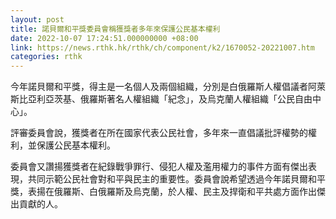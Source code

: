 ```yaml
---
layout: post
title: 諾貝爾和平獎委員會稱獲獎者多年來保護公民基本權利
date: 2022-10-07 17:24:51.000000000 +08:00
link: https://news.rthk.hk/rthk/ch/component/k2/1670052-20221007.htm
categories: rthk
---
```


今年諾貝爾和平獎，得主是一名個人及兩個組織，分別是白俄羅斯人權倡議者阿萊斯比亞利亞茨基、俄羅斯著名人權組織「紀念」，及烏克蘭人權組織「公民自由中心」。

評審委員會說，獲獎者在所在國家代表公民社會，多年來一直倡議批評權勢的權利，並保護公民基本權利。

委員會又讚揚獲獎者在紀錄戰爭罪行、侵犯人權及濫用權力的事件方面有傑出表現，共同示範公民社會對和平與民主的重要性。委員會說希望透過今年諾貝爾和平獎，表揚在俄羅斯、白俄羅斯及烏克蘭，於人權、民主及捍衛和平共處方面作出傑出貢獻的人。
